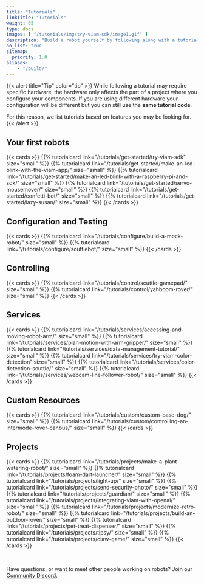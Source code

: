 ```yaml
---
title: "Tutorials"
linkTitle: "Tutorials"
weight: 65
type: docs
images: [ "/tutorials/img/try-viam-sdk/image1.gif" ]
description: "Build a robot yourself by following along with a tutorial."
no_list: true
sitemap:
  priority: 1.0
aliases:
    - "/build/"
---
```


{{< alert title="Tip" color="tip" >}}
While following a tutorial may require specific hardware, the hardware only affects the part of a project where you configure your components.
If you are using different hardware your configuration will be different but you can still use the **same tutorial code**.

For this reason, we list tutorials based on features you may be looking for.
{{< /alert >}}

## Your first robots

{{< cards >}}
    {{% tutorialcard link="/tutorials/get-started/try-viam-sdk" size="small" %}}
    {{% tutorialcard link="/tutorials/get-started/make-an-led-blink-with-the-viam-app/" size="small" %}}
    {{% tutorialcard link="/tutorials/get-started/make-an-led-blink-with-a-raspberry-pi-and-sdk/" size="small" %}}
    {{% tutorialcard link="/tutorials/get-started/servo-mousemover/" size="small" %}}
    {{% tutorialcard link="/tutorials/get-started/confetti-bot/" size="small" %}}
    {{% tutorialcard link="/tutorials/get-started/lazy-susan/" size="small" %}}
{{< /cards >}}

## Configuration and Testing

{{< cards >}}
    {{% tutorialcard link="/tutorials/configure/build-a-mock-robot/" size="small" %}}
    {{% tutorialcard link="/tutorials/configure/scuttlebot/" size="small" %}}
{{< /cards >}}

## Controlling

{{< cards >}}
    {{% tutorialcard link="/tutorials/control/scuttle-gamepad/" size="small" %}}
    {{% tutorialcard link="/tutorials/control/yahboom-rover/" size="small" %}}
{{< /cards >}}

## Services

{{< cards >}}
    {{% tutorialcard link="/tutorials/services/accessing-and-moving-robot-arm/" size="small" %}}
    {{% tutorialcard link="/tutorials/services/plan-motion-with-arm-gripper/" size="small" %}}
    {{% tutorialcard link="/tutorials/services/data-management-tutorial/" size="small" %}}
    {{% tutorialcard link="/tutorials/services/try-viam-color-detection" size="small" %}}
    {{% tutorialcard link="/tutorials/services/color-detection-scuttle/" size="small" %}}
    {{% tutorialcard link="/tutorials/services/webcam-line-follower-robot/" size="small" %}}
{{< /cards >}}

## Custom Resources

{{< cards >}}
    {{% tutorialcard link="/tutorials/custom/custom-base-dog/" size="small" %}}
    {{% tutorialcard link="/tutorials/custom/controlling-an-intermode-rover-canbus/" size="small" %}}
{{< /cards >}}

## Projects

{{< cards >}}
    {{% tutorialcard link="/tutorials/projects/make-a-plant-watering-robot/" size="small" %}}
    {{% tutorialcard link="/tutorials/projects/foam-dart-launcher/" size="small" %}}
    {{% tutorialcard link="/tutorials/projects/light-up/" size="small" %}}
    {{% tutorialcard link="/tutorials/projects/send-security-photo/" size="small" %}}
    {{% tutorialcard link="/tutorials/projects/guardian/" size="small" %}}
    {{% tutorialcard link="/tutorials/projects/integrating-viam-with-openai/" size="small" %}}
    {{% tutorialcard link="/tutorials/projects/modernize-retro-robot/" size="small" %}}
    {{% tutorialcard link="/tutorials/projects/build-an-outdoor-rover/" size="small" %}}
    {{% tutorialcard link="/tutorials/projects/pet-treat-dispenser/" size="small" %}}
    {{% tutorialcard link="/tutorials/projects/tipsy/" size="small" %}}
    {{% tutorialcard link="/tutorials/projects/claw-game/" size="small" %}}
{{< /cards >}}

<br>

Have questions, or want to meet other people working on robots? Join our [Community Discord](https://discord.gg/viam).
